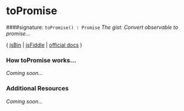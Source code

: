 # toPromise

####signature: `toPromise() : Promise`
*The gist: Convert observable to promise...*

( [jsBin]() | [jsFiddle]() | [official docs](https://github.com/Reactive-Extensions/RxJS/blob/master/doc/api/core/operators/topromise.md) )


### How toPromise works...
*Coming soon...*


### Additional Resources
*Coming soon...*